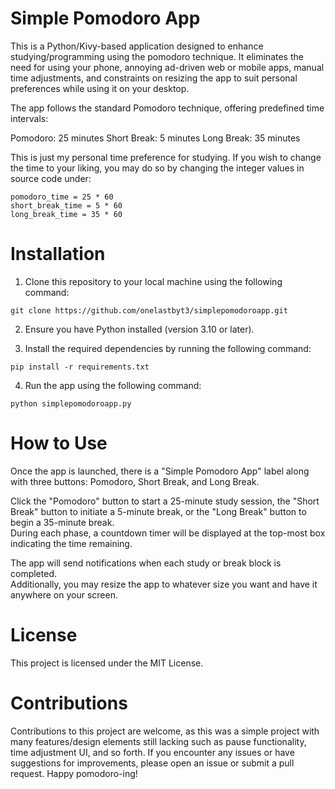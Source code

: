 # Simple Pomodoro App
This is a Python/Kivy-based application designed to enhance studying/programming using the pomodoro technique. It eliminates the need for using your phone, annoying ad-driven web or mobile apps,  manual time adjustments, and constraints on resizing the app to suit personal preferences while using it on your desktop.

The app follows the standard Pomodoro technique, offering predefined time intervals:

Pomodoro: 25 minutes
Short Break: 5 minutes
Long Break: 35 minutes

This is just my personal time preference for studying. If you wish to change the time to your liking, you may do so by changing the integer values in source code under: 
```
pomodoro_time = 25 * 60 
short_break_time = 5 * 60 
long_break_time = 35 * 60 
```

# Installation
1. Clone this repository to your local machine using the following command:
```
git clone https://github.com/onelastbyt3/simplepomodoroapp.git
```
2. Ensure you have Python installed (version 3.10 or later).

3. Install the required dependencies by running the following command:
```
pip install -r requirements.txt
```
4. Run the app using the following command:
```
python simplepomodoroapp.py
```
# How to Use
Once the app is launched, there is a "Simple Pomodoro App" label along with three buttons: Pomodoro, Short Break, and Long Break.

Click the "Pomodoro" button to start a 25-minute study session, the "Short Break" button to initiate a 5-minute break, or the "Long Break" button to begin a 35-minute break. <br>
During each phase, a countdown timer will be displayed at the top-most box indicating the time remaining. <br>

The app will send notifications when each study or break block is completed. <br>
Additionally, you may resize the app to whatever size you want and have it anywhere on your screen. <br>

# License
This project is licensed under the MIT License.

# Contributions
Contributions to this project are welcome, as this was a simple project with many features/design elements still lacking such as pause functionality, time adjustment UI, and so forth. If you encounter any issues or have suggestions for improvements, please open an issue or submit a pull request. Happy pomodoro-ing!
